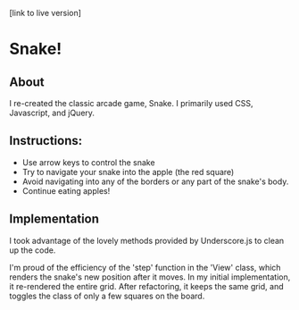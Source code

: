 [link to live version]

# Snake!

## About
  I re-created the classic arcade game, Snake. I primarily used CSS, Javascript, and jQuery.

## Instructions:
  * Use arrow keys to control the snake
  * Try to navigate your snake into the apple (the red square)
  * Avoid navigating into any of the borders or any part of the snake's body.
  * Continue eating apples!

## Implementation
  I took advantage of the lovely methods provided by Underscore.js to clean up the code.

  I'm proud of the efficiency of the 'step' function in the 'View' class, which renders the snake's new position after it moves. In my initial implementation, it re-rendered the entire grid. After refactoring, it keeps the same grid, and toggles the class of only a few squares on the board.
